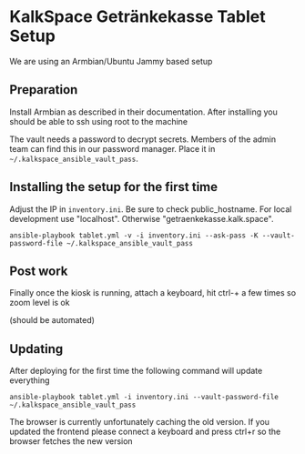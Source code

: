 # KalkSpace Getränkekasse Tablet Setup

We are using an Armbian/Ubuntu Jammy based setup

## Preparation

Install Armbian as described in their documentation.
After installing you should be able to ssh using root to the machine

The vault needs a password to decrypt secrets. Members of the admin team can find this in our password manager. Place it in `~/.kalkspace_ansible_vault_pass`.

## Installing the setup for the first time

Adjust the IP in `inventory.ini`. Be sure to check public_hostname.
For local development use "localhost". Otherwise "getraenkekasse.kalk.space".

`ansible-playbook tablet.yml -v -i inventory.ini --ask-pass -K --vault-password-file ~/.kalkspace_ansible_vault_pass`

## Post work

Finally once the kiosk is running, attach a keyboard, hit ctrl-+ a few times so zoom level is ok

(should be automated)

## Updating

After deploying for the first time the following command will update everything

`ansible-playbook tablet.yml -i inventory.ini --vault-password-file ~/.kalkspace_ansible_vault_pass`

The browser is currently unfortunately caching the old version. If you updated the frontend please connect a keyboard and press ctrl+r so the browser fetches the new version
